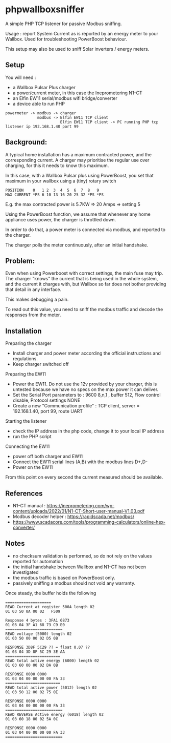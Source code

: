 phpwallboxsniffer
==============

A simple PHP TCP listener for passive Modbus sniffing. 

Usage : report System Current as is reported by an energy meter to your Wallbox. Used for troubleshooting PowerBoost behaviour.

This setup may also be used to sniff Solar inverters / energy meters.


Setup
--------------
You will need :

- a Wallbox Pulsar Plus charger
- a power/current meter, in this case the Ineprometering N1-CT
- an Elfin EW11 serial/modbus wifi bridge/converter
- a device able to run PHP

```
powermeter -> modbus -> charger 
              modbus -> Elfin EW11 TCP client
                        Elfin EW11 TCP client -> PC running PHP tcp listener ip 192.168.1.40 port 99
```
Background:
--------------
A typical home installation has a maximum contracted power, and the corresponding current.
A charger may prioritise the regular use over charging, for this it needs to know this maximum.

In this case, with a Wallbox Pulsar plus using PowerBoost, you set that maximum in your wallbox using a (tiny) rotary switch

```
POSITION    0   1 2  3  4  5  6  7  8   9
MAX CURRENT *PS 6 10 13 16 20 25 32 *PS *PS
```
E.g. the max contracted power is 5.7KW => 20 Amps => setting 5

Using the PowerBoost function, we assume that whenever any home appliance uses power, the charger is throttled down. 

In order to do that, a power meter is connected via modbus, and reported to the charger.

The charger polls the meter continuously, after an initial handshake.

Problem:
--------------
Even when using Powerboost with correct settings, the main fuse may trip. 
The charger "knows" the current that is being used in the whole system, and the current it charges with, 
but Wallbox so far does not bother providing that detail in any interface. 

This makes debugging a pain.

To read out this value, you need to sniff the modbus traffic and decode the responses from the meter.

Installation
--------------

Preparing the charger
- Install charger and power meter according the official instructions and regulations.
- Keep charger switched off

Preparing the EW11
- Power the EW11. Do not use the 12v provided by your charger, this is untested because we have no specs on the max power it can deliver.
- Set the Serial Port parameters to : 9600 8,n,1 , buffer 512, Flow control disable, Protocol settings NONE
- Create a new "Communication profile" : TCP client, server = 192.168.1.40, port 99, route UART

Starting the listener
- check the IP address in the php code, change it to your local IP address
- run the PHP script

Connecting the EW11 
- power off both charger and EW11
- Connect the EW11 serial lines (A,B) with the modbus lines D+,D-
- Power on the EW11

From this point on every second the current measured should be available.

References
-----------
- N1-CT manual :  https://ineprometering.com/wp-content/uploads/2022/01/N1-CT-Short-user-manual-V1.03.pdf
- Modbus decoder helper : https://rapidscada.net/modbus/
- https://www.scadacore.com/tools/programming-calculators/online-hex-converter/


Notes
-----
- no checksum validation is performed, so do not rely on the values reported for automation
- the initial handshake between Wallbox and N1-CT has not been investigated
- the modbus traffic is based on PowerBoost only.
- passively sniffing a modbus should not void any warranty.



Once steady, the buffer holds the following
```
====================
READ Current at register 500A length 02 
01 03 50 0A 00 02   F509 

Response 4 bytes : 3FA1 6873 	
01 03 04 3F A1 68 73 C9 E0 
=========================
READ voltage (5000) length 02
01 03 50 00 00 02 D5 0B 

RESPONSE 3D8F 5C29 ?? = float 0.07 ??
01 03 04 3D 8F 5C 29 3E AA 
========================
READ total active energy (6000) length 02
01 03 60 00 00 02 DA 0B 

RESPONSE 0000 0000
01 03 04 00 00 00 00 FA 33 
========================
READ total active power (5012) length 02
01 03 50 12 00 02 75 0E 

RESPONSE 0000 0000
01 03 04 00 00 00 00 FA 33 
=========================
READ REVERSE Active energy (6018) length 02
01 03 60 18 00 02 5A 0C 

RESPONSE 0000 0000
01 03 04 00 00 00 00 FA 33
=========================
```

